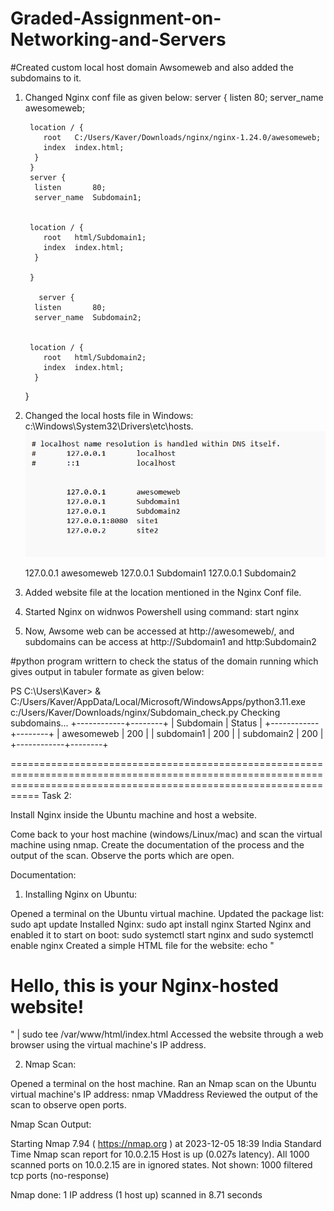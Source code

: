 # Graded-Assignment-on-Networking-and-Servers

#Created custom local host domain Awsomeweb and also added the subdomains to it. 

1. Changed Nginx conf file as given below: 
 server {
         listen       80;
         server_name  awesomeweb;  
      

        location / {
           root   C:/Users/Kaver/Downloads/nginx/nginx-1.24.0/awesomeweb;
           index  index.html;
         }
        }
        server {
         listen       80;
         server_name  Subdomain1;
      

        location / {
           root   html/Subdomain1;
           index  index.html;
         }

        }

          server {
         listen       80;
         server_name  Subdomain2;
      

        location / {
           root   html/Subdomain2;
           index  index.html;
         }


      }
     


2. Changed the local hosts file in Windows: c:\Windows\System32\Drivers\etc\hosts.
![localhost](image.png)

 	127.0.0.1       awesomeweb 
        127.0.0.1       Subdomain1
        127.0.0.1       Subdomain2

3. Added website file at the location mentioned in the Nginx Conf file.
4. Started Nginx on widnwos Powershell using command: start nginx 
5. Now, Awsome web can be accessed at http://awesomeweb/, and subdomains can be access at  http://Subdomain1 and http:Subdomain2


#python program writtern to check the status of the domain running which gives output in tabuler formate as given below: 

PS C:\Users\Kaver> & C:/Users/Kaver/AppData/Local/Microsoft/WindowsApps/python3.11.exe c:/Users/Kaver/Downloads/nginx/Subdomain_check.py
Checking subdomains...
+------------+--------+
| Subdomain  | Status |
+------------+--------+
| awesomeweb |  200   |
| subdomain1 |  200   |
| subdomain2 |  200   |
+------------+--------+

=======================================================================================================================================================================
Task 2: 

Install Nginx inside the Ubuntu machine and host a website. 

Come back to your host machine (windows/Linux/mac) and scan the virtual machine using nmap. Create the documentation of the process and the output of the scan. Observe the ports which are open.

Documentation: 

1. Installing Nginx on Ubuntu:

Opened a terminal on the Ubuntu virtual machine.
Updated the package list: sudo apt update
Installed Nginx: sudo apt install nginx
Started Nginx and enabled it to start on boot: sudo systemctl start nginx and sudo systemctl enable nginx
Created a simple HTML file for the website: echo "<html><body><h1>Hello, this is your Nginx-hosted website!</h1></body></html>" | sudo tee /var/www/html/index.html
Accessed the website through a web browser using the virtual machine's IP address.


2. Nmap Scan:

Opened a terminal on the host machine.
Ran an Nmap scan on the Ubuntu virtual machine's IP address: nmap VMaddress
Reviewed the output of the scan to observe open ports.

Nmap Scan Output:

Starting Nmap 7.94 ( https://nmap.org ) at 2023-12-05 18:39 India Standard Time
Nmap scan report for 10.0.2.15
Host is up (0.027s latency).
All 1000 scanned ports on 10.0.2.15 are in ignored states.
Not shown: 1000 filtered tcp ports (no-response)

Nmap done: 1 IP address (1 host up) scanned in 8.71 seconds
